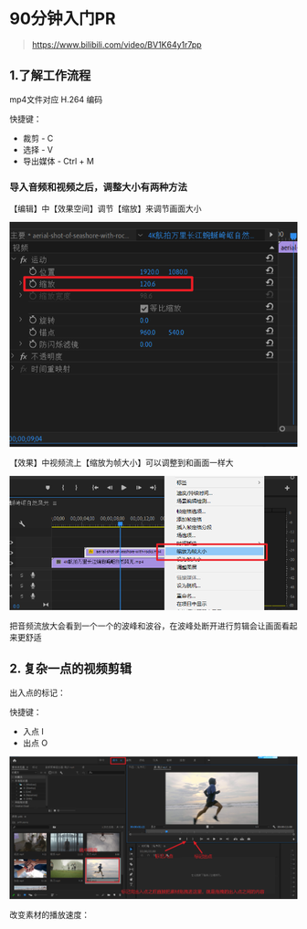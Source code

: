 # 90分钟入门PR

> https://www.bilibili.com/video/BV1K64y1r7pp

## 1.了解工作流程

mp4文件对应 H.264 编码

快捷键：

- 裁剪 - C
- 选择 - V
- 导出媒体 - Ctrl + M

### 导入音频和视频之后，调整大小有两种方法

【编辑】中【效果空间】调节【缩放】来调节画面大小

![image-20210820224734067](PR入门.imgs/image-20210820224734067.png)

【效果】中视频流上【缩放为帧大小】可以调整到和画面一样大

![image-20210820224831793](PR入门.imgs/image-20210820224831793.png)



把音频流放大会看到一个一个的波峰和波谷，在波峰处断开进行剪辑会让画面看起来更舒适

## 2. 复杂一点的视频剪辑

出入点的标记：

快捷键：

- 入点 I
- 出点 O 

![image-20210821023143388](PR入门.imgs/image-20210821023143388.png)

改变素材的播放速度：

